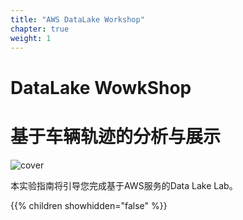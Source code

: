```yaml
---
title: "AWS DataLake Workshop"
chapter: true
weight: 1
---
```


<div style="text-align: center"><h2></h2></div>

# DataLake WowkShop
# 基于车辆轨迹的分析与展示
![cover](images/cover.png)

本实验指南将引导您完成基于AWS服务的Data Lake Lab。 

{{% children showhidden="false" %}}